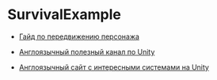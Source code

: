 # SurvivalExample

- [Гайд по передвижению персонажа](https://youtu.be/_QajrabyTJc)

- [Англоязычный полезный канал по Unity](https://www.youtube.com/c/Brackeys/)
- [Англоязычный сайт с интересными системами на Unity](https://catlikecoding.com/unity/tutorials/)

